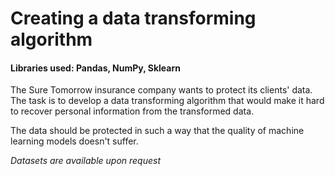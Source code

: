 # Creating a data transforming algorithm

#### Libraries used: Pandas, NumPy, Sklearn

The Sure Tomorrow insurance company wants to protect its clients' data. The task is to develop a data transforming algorithm that would make it hard to recover personal information from the transformed data.

The data should be protected in such a way that the quality of machine learning models doesn't suffer.

*Datasets are available upon request*
